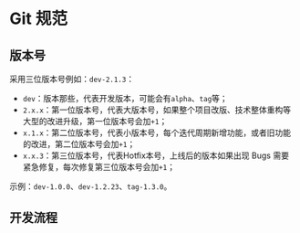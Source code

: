 # Git 规范

## 版本号
采用三位版本号例如：`dev-2.1.3`：

* `dev`：版本那些，代表开发版本，可能会有`alpha`、`tag`等；
* `2.x.x`：第一位版本号，代表大版本号，如果整个项目改版、技术整体重构等大型的改进升级，第一位版本号会加`+1`；
* `x.1.x`：第二位版本号，代表小版本号，每个迭代周期新增功能，或者旧功能的改进，第二位版本号会加`+1`；
* `x.x.3`：第三位版本号，代表Hotfix本号，上线后的版本如果出现 Bugs 需要紧急修复，每次修复第三位版本号会加`+1`；

示例：`dev-1.0.0`、`dev-1.2.23`、`tag-1.3.0`。

## 开发流程
